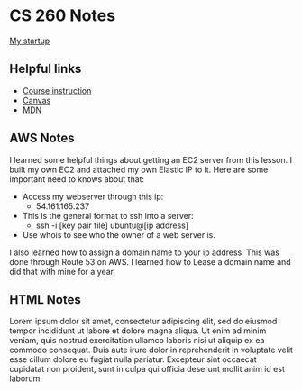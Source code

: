 # CS 260 Notes

[My startup](https://simon.cs260.click)

## Helpful links

- [Course instruction](https://github.com/webprogramming260)
- [Canvas](https://byu.instructure.com)
- [MDN](https://developer.mozilla.org)

## AWS Notes

I learned some helpful things about getting an EC2 server from this lesson. I built my own EC2 and attached my own Elastic IP to it. Here are some important need to knows about that:

- Access my webserver through this ip:
  - 54.161.165.237
- This is the general format to ssh into a server:
  - ssh -i [key pair file] ubuntu@[ip address]
- Use whois to see who the owner of a web server is.

I also learned how to assign a domain name to your ip address. This was done through Route 53 on AWS. I learned how to Lease a domain name and did that with mine for a year.

## HTML Notes

Lorem ipsum dolor sit amet, consectetur adipiscing elit, sed do eiusmod tempor incididunt ut labore et dolore magna aliqua. Ut enim ad minim veniam, quis nostrud exercitation ullamco laboris nisi ut aliquip ex ea commodo consequat. Duis aute irure dolor in reprehenderit in voluptate velit esse cillum dolore eu fugiat nulla pariatur. Excepteur sint occaecat cupidatat non proident, sunt in culpa qui officia deserunt mollit anim id est laborum.
